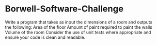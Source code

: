 # Borwell-Software-Challenge
Write a program that takes as input the dimensions of a room and outputs the following:  Area of the floor Amount of paint required to paint the walls Volume of the room Consider the use of unit tests where appropriate and ensure your code is clean and readable.
